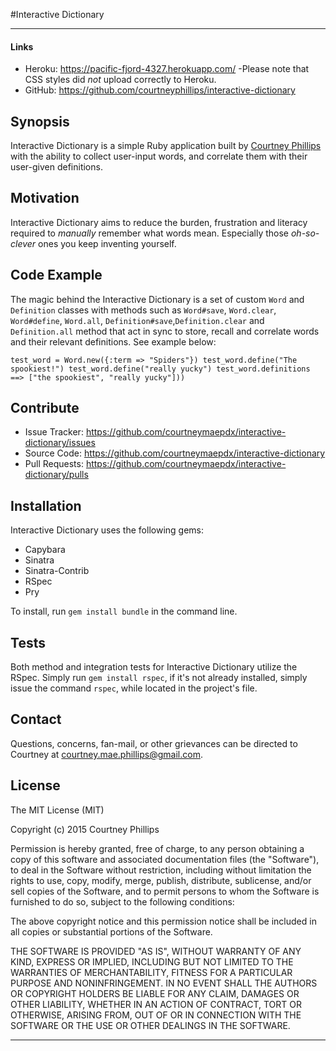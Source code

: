 #Interactive Dictionary

---

#### Links

  - Heroku: https://pacific-fjord-4327.herokuapp.com/
  -Please note that CSS styles did _not_ upload correctly to Heroku.
  - GitHub: https://github.com/courtneyphillips/interactive-dictionary

## Synopsis

Interactive Dictionary is a simple Ruby application built by [Courtney Phillips](https://github.com/courtneymaepdx) with the ability to collect user-input words, and correlate them with their user-given definitions.

## Motivation

Interactive Dictionary aims to reduce the burden, frustration and literacy required to _manually_ remember what words mean. Especially those _oh-so-clever_ ones you keep inventing yourself.

## Code Example

The magic behind the Interactive Dictionary is a set of custom `Word` and `Definition` classes with methods such as `Word#save`, `Word.clear`, `Word#define`, `Word.all`, `Definition#save`,`Definition.clear` and `Definition.all` method that act in sync to store, recall and correlate words and their relevant definitions. See example below:

  ``test_word = Word.new({:term => "Spiders"})
    test_word.define("The spookiest!")
    test_word.define("really yucky")
    test_word.definitions
    ==> ["the spookiest", "really yucky"]))``

## Contribute

  - Issue Tracker: https://github.com/courtneymaepdx/interactive-dictionary/issues
  - Source Code: https://github.com/courtneymaepdx/interactive-dictionary
  - Pull Requests: https://github.com/courtneymaepdx/interactive-dictionary/pulls

## Installation

Interactive Dictionary uses the following gems:

  - Capybara
  - Sinatra
  - Sinatra-Contrib
  - RSpec
  - Pry

To install, run `gem install bundle` in the command line.

## Tests

Both method and integration tests for Interactive Dictionary utilize the RSpec. Simply run `gem install rspec`, if it's not already installed, simply issue the command `rspec`, while located in the project's file.

## Contact

Questions, concerns, fan-mail, or other grievances can be directed to Courtney at <courtney.mae.phillips@gmail.com>.

## License

The MIT License (MIT)

Copyright (c) 2015 Courtney Phillips

Permission is hereby granted, free of charge, to any person obtaining a copy
of this software and associated documentation files (the "Software"), to deal
in the Software without restriction, including without limitation the rights
to use, copy, modify, merge, publish, distribute, sublicense, and/or sell
copies of the Software, and to permit persons to whom the Software is
furnished to do so, subject to the following conditions:

The above copyright notice and this permission notice shall be included in
all copies or substantial portions of the Software.

THE SOFTWARE IS PROVIDED "AS IS", WITHOUT WARRANTY OF ANY KIND, EXPRESS OR
IMPLIED, INCLUDING BUT NOT LIMITED TO THE WARRANTIES OF MERCHANTABILITY,
FITNESS FOR A PARTICULAR PURPOSE AND NONINFRINGEMENT. IN NO EVENT SHALL THE
AUTHORS OR COPYRIGHT HOLDERS BE LIABLE FOR ANY CLAIM, DAMAGES OR OTHER
LIABILITY, WHETHER IN AN ACTION OF CONTRACT, TORT OR OTHERWISE, ARISING FROM,
OUT OF OR IN CONNECTION WITH THE SOFTWARE OR THE USE OR OTHER DEALINGS IN
THE SOFTWARE.

---
